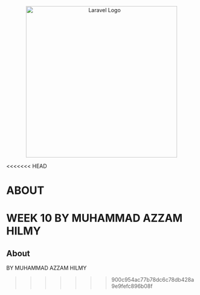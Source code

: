<p align="center"><a href="https://laravel.com" target="_blank"><img src="https://raw.githubusercontent.com/laravel/art/master/logo-lockup/5%20SVG/2%20CMYK/1%20Full%20Color/laravel-logolockup-cmyk-red.svg" width="400" alt="Laravel Logo"></a></p>

<<<<<<< HEAD
# ABOUT 
WEEK 10 BY MUHAMMAD AZZAM HILMY
=======
## About

BY MUHAMMAD AZZAM HILMY
>>>>>>> 900c954ac77b78dc6c78db428a9e9fefc896b08f
